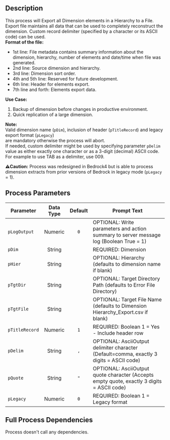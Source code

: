 ## Description
   
 This process will Export all Dimension elements in a Hierarchy to a File. Export file maintains  all data that can be used to completely reconstruct the dimension. Custom record delimiter  (specified by a character or its ASCII code) can be used.  
 __Format of the file:__  
 - 1st line: File metadata contains summary information about the dimension, hierarchy, number of    elements and date/time when file was generated.  
 - 2nd line: Source dimension and hierarchy.  
 - 3rd line: Dimension sort order.  
 - 4th and 5th line: Reserved for future development.  
 - 6th line: Header for elements export.  
 - 7th line and forth: Elements export data.  
     
**Use Case:**  
    
 1. Backup of dimension before changes in productive environment.  
 2. Quick replication of a large dimension.  
     
**Note:**     
 Valid dimension name (`pDim`), inclusion of header (`pTitleRecord`) and legacy export format (`pLegacy`)  
 are mandatory otherwise the process will abort.  
 If needed, custom delimiter might be used by specifying parameter `pDelim` value as either exactly one  character or as a 3-digit (decimal) ASCII code. For example to use TAB as a delimiter, use 009.  
     
**:warning:Caution:** Process was redesigned in Bedrock4 but is able to process dimension extracts from prior  versions of Bedrock in legacy mode (`pLegacy` = 1).  
## Process Parameters
  
|Parameter|Data Type|Default|Prompt Text|
  |---|:-:|:-:|---|
  |`pLogOutput`|Numeric|`0`|OPTIONAL: Write parameters and action summary to server message log (Boolean True = 1)|
  |`pDim`|String||REQUIRED: Dimension|
  |`pHier`|String||OPTIONAL: Hierarchy (defaults to dimension name if blank)|
  |`pTgtDir`|String||OPTIONAL: Target Directory Path (defaults to Error File Directory)|
  |`pTgtFile`|String||OPTIONAL: Target File Name (defaults to Dimension Hierarchy_Export.csv if blank)|
  |`pTitleRecord`|Numeric|`1`|REQUIRED: Boolean 1 = Yes - Include header row|
  |`pDelim`|String|`,`|OPTIONAL: AsciiOutput delimiter character (Default=comma, exactly 3 digits = ASCII code)|
  |`pQuote`|String|`"`|OPTIONAL: AsciiOutput quote character (Accepts empty quote, exactly 3 digits = ASCII code)|
  |`pLegacy`|Numeric|`0`|REQUIRED: Boolean 1 = Legacy format|
  ## Full Process Dependencies
Process doesn't call any dependencies.  
